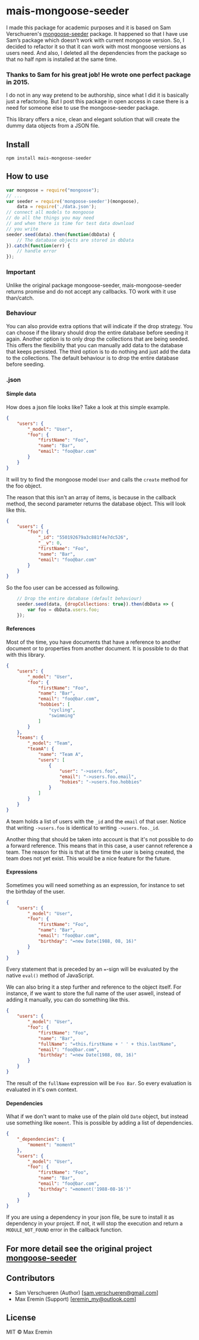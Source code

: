 # mais-mongoose-seeder

I made this package for academic purposes and it is based on Sam Verschueren's [mongoose-seeder](https://github.com/SamVerschueren/mongoose-seeder) package. It happened so that I have use Sam’s package which doesn’t work with current mongoose version. So, I decided to refactor it so that it can work with most mongoose versions as users need. And also, I deleted all the dependencies from the package so that no half npm is installed at the same time. 

### Thanks to Sam for his great job! He wrote one perfect package in 2015.
I do not in any way pretend to be authorship, since what I did it is basically just a refactoring. But I post this package in open access in case there is a need for someone else to use the mongoose-seeder package.

This library offers a nice, clean and elegant solution that will create the dummy data objects from a JSON file.

## Install

```
npm install mais-mongoose-seeder
```

## How to use

```js
var mongoose = require("mongoose");
// ...
var seeder = require('mongoose-seeder')(mongoose),
    data = require('./data.json');
// connect all models to mongoose
// do all the things you may need
// and when there is time for test data download
// you write
seeder.seed(data).then(function(dbData) {
    // The database objects are stored in dbData
}).catch(function(err) {
    // handle error
});
```

### Important
Unlike the original package mongoose-seeder, mais-mongoose-seeder returns promise and do not accept any callbacks. TO work with it use  than/catch.


### Behaviour

You can also provide extra options that will indicate if the drop strategy. You can choose if the library should drop
the entire database before seeding it again. Another option is to only drop the collections that are being seeded. This
offers the flexibility that you can manually add data to the database that keeps persisted. The third option is to do
nothing and just add the data to the collections. The default behaviour is to drop the entire database before seeding.

### .json

#### Simple data

How does a json file looks like? Take a look at this simple example.

```json
{
    "users": {
        "_model": "User",
        "foo": {
            "firstName": "Foo",
            "name": "Bar",
            "email": "foo@bar.com"
        }
    }
}
```

It will try to find the mongoose model ```User``` and calls the ```create``` method for the foo object.

The reason that this isn't an array of items, is because in the callback method, the second parameter returns the database object. This
will look like this.

```json
{
    "users": {
        "foo": {
            "_id": "550192679a3c881f4e7dc526",
            "__v": 0,
            "firstName": "Foo",
            "name": "Bar",
            "email": "foo@bar.com"
        }
    }
}
```

So the foo user can be accessed as following.

```JavaScript
    // Drop the entire database (default behaviour)
    seeder.seed(data, {dropCollections: true}).then(dbData => {
        var foo = dbData.users.foo;
    });
```

#### References

Most of the time, you have documents that have a reference to another document or to properties from another
document. It is possible to do that with this library.

```json
{
    "users": {
        "_model": "User",
        "foo": {
            "firstName": "Foo",
            "name": "Bar",
            "email": "foo@bar.com",
            "hobbies": [
                "cycling",
                "swimming"
            ]
        }
    },
    "teams": {
        "_model": "Team",
        "teamA": {
            "name": "Team A",
            "users": [
                {
                    "user": "->users.foo",
                    "email": "->users.foo.email",
                    "hobies": "->users.foo.hobbies"
                }
            ]
        }
    }
}
```

A team holds a list of users with the ```_id``` and the ```email``` of that user. Notice that writing ```->users.foo``` is identical
to writing ```->users.foo._id```.

Another thing that should be taken into account is that it's not possible to do a forward reference. This means that in this case,
a user cannot reference a team. The reason for this is that at the time the user is being created, the team does not yet exist. This
would be a nice feature for the future.

#### Expressions

Sometimes you will need something as an expression, for instance to set the birthday of the user.

```json
{
    "users": {
        "_model": "User",
        "foo": {
            "firstName": "Foo",
            "name": "Bar",
            "email": "foo@bar.com",
            "birthday": "=new Date(1988, 08, 16)"
        }
    }
}
```

Every statement that is preceded by an ```=```-sign will be evaluated by the native ```eval()``` method of JavaScript.

We can also bring it a step further and reference to the object itself. For instance, if we want to store the full name of
the user aswell, instead of adding it manually, you can do something like this.

```json
{
    "users": {
        "_model": "User",
        "foo": {
            "firstName": "Foo",
            "name": "Bar",
            "fullName": "=this.firstName + ' ' + this.lastName",
            "email": "foo@bar.com",
            "birthday": "=new Date(1988, 08, 16)"
        }
    }
}
```

The result of the ```fullName``` expression will be ```Foo Bar```. So every evaluation is evaluated in it's own context.

#### Dependencies

What if we don't want to make use of the plain old ```Date``` object, but instead use something like ```moment```. This is possible by
adding a list of dependencies.

```json
{
    "_dependencies": {
        "moment": "moment"
    },
    "users": {
        "_model": "User",
        "foo": {
            "firstName": "Foo",
            "name": "Bar",
            "email": "foo@bar.com",
            "birthday": "=moment('1988-08-16')"
        }
    }
}
```

If you are using a dependency in your json file, be sure to install it as dependency in your project. If not, it will stop the execution
and return a ```MODULE_NOT_FOUND``` error in the callback function.

## For more detail see the original project [mongoose-seeder](https://github.com/SamVerschueren/mongoose-seeder)


## Contributors

- Sam Verschueren (Author) [<sam.verschueren@gmail.com>]
- Max Eremin (Support) [<eremin_my@outlook.com>]


## License

MIT © Max Eremin
